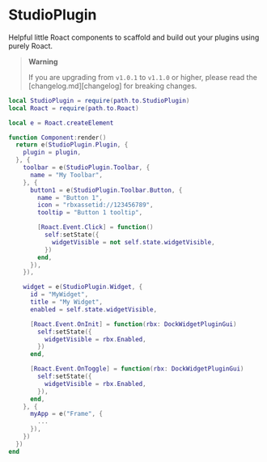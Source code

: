 # StudioPlugin

Helpful little Roact components to scaffold and build out your plugins using purely Roact.

> **Warning**
>
> If you are upgrading from `v1.0.1` to `v1.1.0` or higher, please read the [changelog.md][changelog] for breaking changes.

```lua
local StudioPlugin = require(path.to.StudioPlugin)
local Roact = require(path.to.Roact)

local e = Roact.createElement

function Component:render()
  return e(StudioPlugin.Plugin, {
    plugin = plugin,
  }, {
    toolbar = e(StudioPlugin.Toolbar, {
      name = "My Toolbar",
    }, {
      button1 = e(StudioPlugin.Toolbar.Button, {
        name = "Button 1",
        icon = "rbxassetid://123456789",
        tooltip = "Button 1 tooltip",

        [Roact.Event.Click] = function()
          self:setState({
            widgetVisible = not self.state.widgetVisible,
          })
        end,
      }),
    }),

    widget = e(StudioPlugin.Widget, {
      id = "MyWidget",
      title = "My Widget",
      enabled = self.state.widgetVisible,

      [Roact.Event.OnInit] = function(rbx: DockWidgetPluginGui)
        self:setState({
          widgetVisible = rbx.Enabled,
        })
      end,

      [Roact.Event.OnToggle] = function(rbx: DockWidgetPluginGui)
        self:setState({
          widgetVisible = rbx.Enabled,
        }),
      end,
    }, {
      myApp = e("Frame", {
        ...
      }),
    })
  })
end
```
